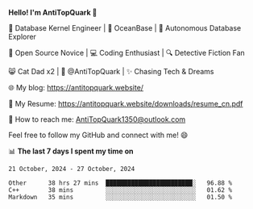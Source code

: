 
**Hello! I'm AntiTopQuark 👋**

🔧 Database Kernel Engineer | 🌊 OceanBase | 🤖 Autonomous Database Explorer

🌱 Open Source Novice | 💻 Coding Enthusiast | 🔍 Detective Fiction Fan

😸 Cat Dad x2 | 🎉 @AntiTopQuark | ✨ Chasing Tech & Dreams

🌐 My blog: https://antitopquark.website/

📄 My Resume: https://antitopquark.website/downloads/resume_cn.pdf

📧 How to reach me: AntiTopQuark1350@outlook.com

Feel free to follow my GitHub and connect with me! 😄

📊 **The last 7 days I spent my time on** 

<!--START_SECTION:waka-->
```text
21 October, 2024 - 27 October, 2024

Other      38 hrs 27 mins  ████████████████████████░   96.88 % 
C++        38 mins         ░░░░░░░░░░░░░░░░░░░░░░░░░   01.62 % 
Markdown   35 mins         ░░░░░░░░░░░░░░░░░░░░░░░░░   01.50 %
```
<!--END_SECTION:waka-->


